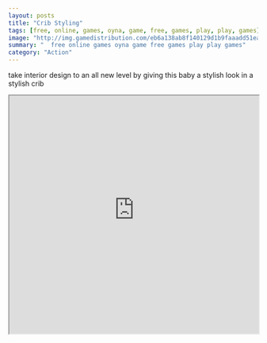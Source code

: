 ```yaml
---
layout: posts
title: "Crib Styling"
tags: [free, online, games, oyna, game, free, games, play, play, games]
image: "http://img.gamedistribution.com/eb6a138ab8f140129d1b9faaadd51ea9.jpg"
summary: "  free online games oyna game free games play play games"
category: "Action"
---
```


take interior design to an all new level by giving this baby a stylish look in a stylish crib

<iframe width="100%" height="480px;" src="http://flash.gamedistribution.com?game=eb6a138ab8f140129d1b9faaadd51ea9"></iframe>